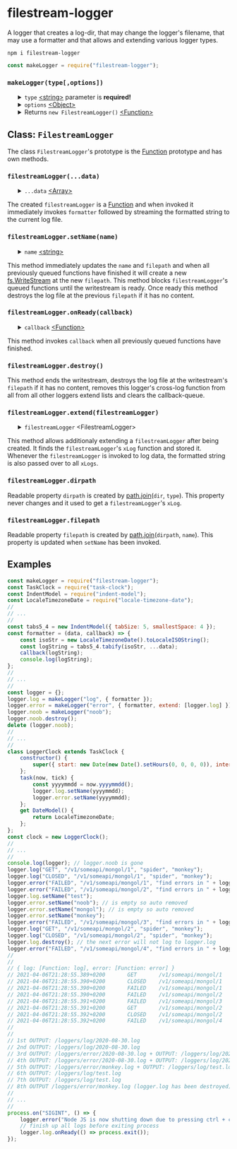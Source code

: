# filestream-logger
A logger that creates a log-dir, that may change the logger's filename, that may use a formatter and that allows and extending various logger types.
<pre><code>npm i filestream-logger</code></pre>

```javascript
const makeLogger = require("filestream-logger");
```
<h3><code>makeLogger(type[,options])</code></h3>
<ul>
	<details>
		<summary>
			<code>type</code> <a href="https://developer.mozilla.org/en-US/docs/Web/JavaScript/Data_structures#String_type">&lt;string&gt;</a> parameter is <b>required!</b>
		</summary>
		The <code>type</code> parameter determines the name of the sub-directory in which the <code>filestreamLogger</code> creates log files. Additionally the <code>filestreamLogger</code>'s function is named after <code>type</code>. If the sub-directory did not exists it is created.
	</details>
	<details>
		<summary>
			<code>options</code> <a href="https://developer.mozilla.org/en-US/docs/Web/JavaScript/Reference/Global_Objects/Object">&lt;Object&gt;</a>
		</summary>
		<ul>
			<details>
				<summary>
					<code>dir</code> <a href="https://developer.mozilla.org/en-US/docs/Web/JavaScript/Data_structures#String_type">&lt;string&gt;</a> Default: <code>"loggers"</code>
				</summary>
				The <code>dir</code> option determines the name of the main-directory in which the <code>filestreamLogger</code> creates a sub-directory which in turn is where the log files are created. If the main-directory did not exists it is created.
			</details>
			<details>
				<summary>
					<code>name</code> <a href="https://developer.mozilla.org/en-US/docs/Web/JavaScript/Data_structures#String_type">&lt;string&gt;</a> Default: <code>new Date().toLocaleDateString()</code>
				</summary>
				The <code>name</code> option determines how the first log file is named. If the log file did not exists it is created.
			</details>
			<details>
				<summary>
					<code>formatter</code> <a href="https://developer.mozilla.org/en-US/docs/Web/JavaScript/Reference/Global_Objects/Function">&lt;Function&gt;</a> Default: <code>(data, callback) => callback(data.join(" "))</code>
				</summary>
				<ul>
					<details>
						<summary>
							<code>data</code> <a href="https://developer.mozilla.org/en-US/docs/Web/JavaScript/Reference/Global_Objects/Array">&lt;Array&gt;</a>
						</summary>
						If the <code>formatter</code> cannot format objects into a nicely formatted string, recommended is that the <code>data</code> should contain only <a href="https://developer.mozilla.org/en-US/docs/Web/JavaScript/Data_structures#primitive_values">&lt;primitive values&gt;</a>. This does not apply if a developer wrote a formatter that can format objects into formatted string such as console.log can. 
					</details>
					<details>
						<summary>
							<code>callback</code> <a href="https://developer.mozilla.org/en-US/docs/Web/JavaScript/Reference/Global_Objects/Function">&lt;Function&gt;</a> parameter is <b>required!</b>
						</summary>
						Invoke <code>callback</code> and pass over a fromatted-string so that it can be streamed to the log file.
					</details>
				</ul>
				The <code>formatter</code> is a function that must produce a fromatted-string from the items of the <code>data</code> <a href="https://developer.mozilla.org/en-US/docs/Web/JavaScript/Reference/Global_Objects/Array">&lt;Array&gt;</a>. When the <code>formatter</code> has finished to produce a fromatted-string, <code>callback</code> must be invoked and the fromatted-string must be passed as parameter.
			</details>
			<details>
				<summary>
					<code>extend</code> <a href="https://developer.mozilla.org/en-US/docs/Web/JavaScript/Reference/Global_Objects/Array">&lt;Array&gt;</a>
				</summary>
				The <code>extend</code> option must contain <code>filestreamLoggers</code>. The created <code>filestreamLogger</code> stores an <code>xLog</code> from every <code>filestreamLogger</code> out of <code>extend</code>. Whenever this <code>filestreamLogger</code> is invoked to log data, the formatted string is also passed over to all <code>xLogs</code>. Checkout the  examples to see how an error logger is extended with a((n) everything) logger. 
			</details>
		</ul>
	</details>
	<details>
		<summary>
			Returns <code>new FilestreamLogger()</code> <a href="https://developer.mozilla.org/en-US/docs/Web/JavaScript/Reference/Global_Objects/Function">&lt;Function&gt;</a>
		</summary>
		The <code>filestreamLogger</code> is a <a href="https://developer.mozilla.org/en-US/docs/Web/JavaScript/Reference/Global_Objects/Function">Function</a> and when invoked it immediately invokes <code>formatter</code> followed by streaming the formatted string to the current log file.
	</details>
</ul>
<h2>Class: <code>FilestreamLogger</code></h2>
The class <code>FilestreamLogger</code>'s prototype is the <a href="https://developer.mozilla.org/en-US/docs/Web/JavaScript/Reference/Global_Objects/Function">Function</a> prototype and has own methods. 
<h3><code>filestreamLogger(...data)</code></h3>
<ul>
	<details>
		<summary>
			<code>...data</code> <a href="https://developer.mozilla.org/en-US/docs/Web/JavaScript/Reference/Global_Objects/Array">&lt;Array&gt;</a>
		</summary>
		The <code>data</code> catches all parameters passed over into a single array, just like console.log(...data). The <code>data</code> is passed over as a whole array (and not spread out to avoid an unnecessary loop) to <code>formatter</code>.
	</details>
</ul>
The created <code>filestreamLogger</code> is a <a href="https://developer.mozilla.org/en-US/docs/Web/JavaScript/Reference/Global_Objects/Function">Function</a> and when invoked it immediately invokes <code>formatter</code> followed by streaming the formatted string to the current log file.
<h3><code>filestreamLogger.setName(name)</code></h3>
<ul>
	<details>
		<summary>
			<code>name</code> <a href="https://developer.mozilla.org/en-US/docs/Web/JavaScript/Data_structures#String_type">&lt;string&gt;</a>
		</summary>
		If <code>name</code> is set to the name it already had nothing will happen.
	</details>
</ul>
This method immediately updates the <code>name</code> and <code>filepath</code> and when all previously queued functions have finished it will create a new <a href="https://nodejs.org/dist/latest-v14.x/docs/api/fs.html#fs_fs_createwritestream_path_options">fs.WriteStream</a> at the new <code>filepath</code>. This method blocks <code>filestreamLogger</code>'s queued functions until the writestream is ready. Once ready this method destroys the log file at the previous <code>filepath</code> if it has no content.
<h3><code>filestreamLogger.onReady(callback)</code></h3>
<ul>
	<details>
		<summary>
			<code>callback</code> <a href="https://developer.mozilla.org/en-US/docs/Web/JavaScript/Reference/Global_Objects/Function">&lt;Function&gt;</a>
		</summary>
		If <code>callback</code> is not a function throws a TypeError.
	</details>
</ul>
This method invokes <code>callback</code> when all previously queued functions have finished.
<h3><code>filestreamLogger.destroy()</code></h3>
This method ends the writestream, destroys the log file at the writestream's <code>filepath</code> if it has no content, removes this logger's cross-log function from all from all other loggers extend lists and clears the callback-queue.
<h3><code>filestreamLogger.extend(filestreamLogger)</code></h3>
<ul>
	<details>
		<summary>
			<code>filestreamLogger</code> &lt;FilestreamLogger&gt;
		</summary>
		If <code>filestreamLogger</code> is not a <code>FilestreamLogger</code> throws a TypeError.
	</details>
</ul>
This method allows additionaly extending a <code>filestreamLogger</code> after being created. It finds the <code>filestreamLogger</code>'s <code>xLog</code> function and stored it. Whenever the <code>filestreamLogger</code> is invoked to log data, the formatted string is also passed over to all <code>xLogs</code>.
<h3><code>filestreamLogger.dirpath</code></h3>
Readable property <code>dirpath</code> is created by <a href="https://nodejs.org/dist/latest-v14.x/docs/api/path.html#path_path_join_paths">path.join</a>(<code>dir</code>, <code>type</code>). This property never changes and it used to get a <code>filestreamLogger</code>'s <code>xLog</code>.
<h3><code>filestreamLogger.filepath</code></h3>
Readable property <code>filepath</code> is created by <a href="https://nodejs.org/dist/latest-v14.x/docs/api/path.html#path_path_join_paths">path.join</a>(<code>dirpath</code>, <code>name</code>). This property is updated when <code>setName</code> has been invoked.
<h2>Examples</h2>

```javascript
const makeLogger = require("filestream-logger");
const TaskClock = require("task-clock");
const IndentModel = require("indent-model");
const LocaleTimezoneDate = require("locale-timezone-date");
//
// ...
//
const tabs5_4 = new IndentModel({ tabSize: 5, smallestSpace: 4 });
const formatter = (data, callback) => {
	const isoStr = new LocaleTimezoneDate().toLocaleISOString();
	const logString = tabs5_4.tabify(isoStr, ...data);
	callback(logString);
	console.log(logString);
};
//
// ...
//
const logger = {};
logger.log = makeLogger("log", { formatter });
logger.error = makeLogger("error", { formatter, extend: [logger.log] });
logger.noob = makeLogger("noob");
logger.noob.destroy();
delete (logger.noob);
//
// ...
//
class LoggerClock extends TaskClock {
	constructor() {
		super({ start: new Date(new Date().setHours(0, 0, 0, 0)), interval: { h: 24 } });
	};
	task(now, tick) {
		const yyyymmdd = now.yyyymmdd();
		logger.log.setName(yyyymmdd);
		logger.error.setName(yyyymmdd);
	};
	get DateModel() {
		return LocaleTimezoneDate;
	};
};
const clock = new LoggerClock();
//
// ...
//
console.log(logger); // logger.noob is gone
logger.log("GET", "/v1/someapi/mongol/1", "spider", "monkey");
logger.log("CLOSED", "/v1/someapi/mongol/1", "spider", "monkey");
logger.error("FAILED", "/v1/someapi/mongol/1", "find errors in " + logger.error.filepath, "monkey!");
logger.error("FAILED", "/v1/someapi/mongol/2", "find errors in " + logger.error.filepath, "monkey!");
logger.log.setName("test");
logger.error.setName("noob"); // is empty so auto removed
logger.error.setName("mongol"); // is empty so auto removed
logger.error.setName("monkey");
logger.error("FAILED", "/v1/someapi/mongol/3", "find errors in " + logger.error.filepath, "monkey!");
logger.log("GET", "/v1/someapi/mongol/2", "spider", "monkey");
logger.log("CLOSED", "/v1/someapi/mongol/2", "spider", "monkey");
logger.log.destroy(); // the next error will not log to logger.log
logger.error("FAILED", "/v1/someapi/mongol/4", "find errors in " + logger.error.filepath, "monkey!");
//
//
// { log: [Function: log], error: [Function: error] }
// 2021-04-06T21:28:55.389+0200       GET       /v1/someapi/mongol/1     spider    monkey
// 2021-04-06T21:28:55.390+0200       CLOSED    /v1/someapi/mongol/1     spider    monkey
// 2021-04-06T21:28:55.390+0200       FAILED    /v1/someapi/mongol/1     find errors in loggers\error\2021-04-06.log       monkey!
// 2021-04-06T21:28:55.390+0200       FAILED    /v1/someapi/mongol/2     find errors in loggers\error\2021-04-06.log       monkey!
// 2021-04-06T21:28:55.391+0200       FAILED    /v1/someapi/mongol/3     find errors in loggers\error\monkey.log      monkey!
// 2021-04-06T21:28:55.391+0200       GET       /v1/someapi/mongol/2     spider    monkey
// 2021-04-06T21:28:55.392+0200       CLOSED    /v1/someapi/mongol/2     spider    monkey
// 2021-04-06T21:28:55.392+0200       FAILED    /v1/someapi/mongol/4     find errors in loggers\error\monkey.log      monkey!
//
//
// 1st OUTPUT: /loggers/log/2020-08-30.log
// 2nd OUTPUT: /loggers/log/2020-08-30.log
// 3rd OUTPUT: /loggers/error/2020-08-30.log + OUTPUT: /loggers/log/2020-08-30.log
// 4th OUTPUT: /loggers/error/2020-08-30.log + OUTPUT: /loggers/log/2020-08-30.log
// 5th OUTPUT: /loggers/error/monkey.log + OUTPUT: /loggers/log/test.log
// 6th OUTPUT: /loggers/log/test.log
// 7th OUTPUT: /loggers/log/test.log
// 8th OUTPUT /loggers/error/monkey.log (logger.log has been destroyed)
//
// ...
//
process.on("SIGINT", () => {
	logger.error("Node JS is now shutting down due to pressing ctrl + c");
	// finish up all logs before exiting process
	logger.log.onReady(() => process.exit()); 
});
```